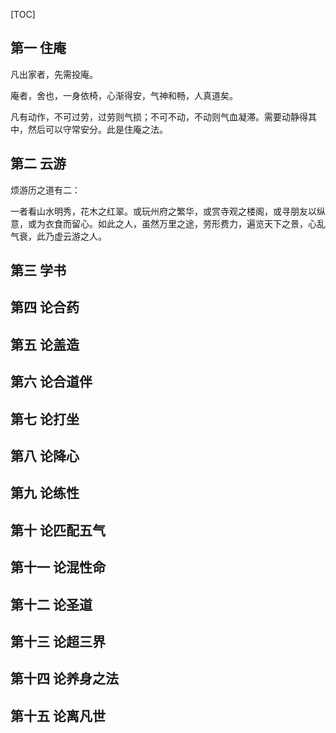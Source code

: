 
[TOC]


## 第一 住庵

凡出家者，先需投庵。

庵者，舍也，一身依椅，心渐得安，气神和畅，人真道矣。

凡有动作，不可过劳，过劳则气损；不可不动，不动则气血凝滞。需要动静得其中，然后可以守常安分。此是住庵之法。

## 第二 云游

烦游历之道有二：

一者看山水明秀，花木之红翠。或玩州府之繁华，或赏寺观之楼阁，或寻朋友以纵意，或为衣食而留心。如此之人，虽然万里之途，劳形费力，遍览天下之景，心乱气衰，此乃虚云游之人。


## 第三 学书
## 第四 论合药
## 第五 论盖造
## 第六 论合道伴
## 第七 论打坐
## 第八 论降心
## 第九 论练性
## 第十 论匹配五气
## 第十一 论混性命
## 第十二 论圣道
## 第十三 论超三界
## 第十四 论养身之法
## 第十五 论离凡世

